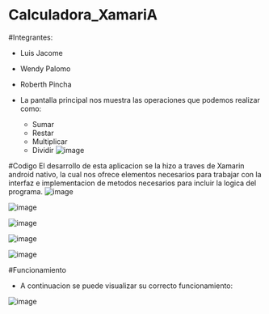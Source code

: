 # Calculadora_XamariA

#Integrantes:
- Luis Jacome
- Wendy Palomo
- Roberth Pincha

- La pantalla principal nos muestra las operaciones que podemos realizar como:
  - Sumar
  - Restar
  - Multiplicar
  - Dividir
![image](https://user-images.githubusercontent.com/58180852/184413585-be2c95e7-b6a8-4992-ba9d-ceb5c0bef172.png)

#Codigo
El desarrollo de esta aplicacion se la hizo a traves de Xamarin android nativo, la cual nos ofrece elementos necesarios para trabajar con la interfaz e implementacion de metodos necesarios para incluir la logica del programa.
![image](https://user-images.githubusercontent.com/58041699/184435087-8160339a-1be6-4ada-b114-828b8ff13fc1.png)

![image](https://user-images.githubusercontent.com/58041699/184435136-e917c983-f71d-4970-a1ea-f47a809cdff4.png)

![image](https://user-images.githubusercontent.com/58041699/184435172-b12e0904-15f2-4b52-a961-a3cfabb09e61.png)

![image](https://user-images.githubusercontent.com/58041699/184435218-206c4ba0-011f-4d66-9d57-3773abe4ed50.png)

![image](https://user-images.githubusercontent.com/58041699/184435295-050f3c1a-3e41-41c0-9160-1eac2bbf5d67.png)

#Funcionamiento 
- A continuacion se puede visualizar su correcto funcionamiento:

![image](https://user-images.githubusercontent.com/58180852/184413461-6ef2c0c8-4e7f-4f8f-8cd8-784187a17220.png)

